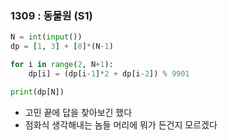 ### 1309 : 동물원 (S1)

```python
N = int(input())
dp = [1, 3] + [0]*(N-1)

for i in range(2, N+1):
    dp[i] = (dp[i-1]*2 + dp[i-2]) % 9901

print(dp[N])
```

* 고민 끝에 답을 찾아보긴 했다
* 점화식 생각해내는 놈들 머리에 뭐가 든건지 모르겠다